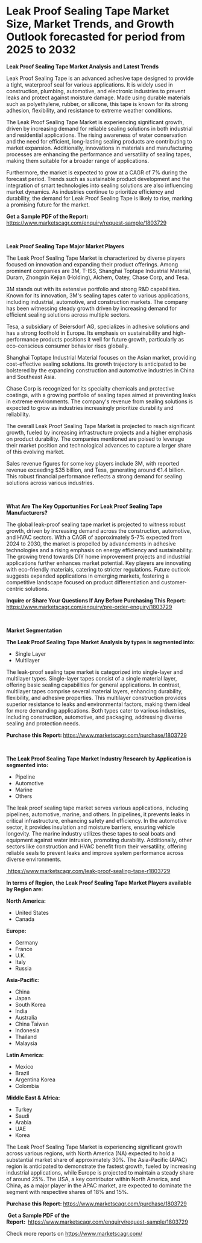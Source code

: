 <p><h1>Leak Proof Sealing Tape Market Size, Market Trends, and Growth Outlook forecasted for period from 2025 to 2032</h1></p><p><strong>Leak Proof Sealing Tape Market Analysis and Latest Trends</strong></p>
<p><p>Leak Proof Sealing Tape is an advanced adhesive tape designed to provide a tight, waterproof seal for various applications. It is widely used in construction, plumbing, automotive, and electronic industries to prevent leaks and protect against moisture damage. Made using durable materials such as polyethylene, rubber, or silicone, this tape is known for its strong adhesion, flexibility, and resistance to extreme weather conditions.</p><p>The Leak Proof Sealing Tape Market is experiencing significant growth, driven by increasing demand for reliable sealing solutions in both industrial and residential applications. The rising awareness of water conservation and the need for efficient, long-lasting sealing products are contributing to market expansion. Additionally, innovations in materials and manufacturing processes are enhancing the performance and versatility of sealing tapes, making them suitable for a broader range of applications.</p><p>Furthermore, the market is expected to grow at a CAGR of 7% during the forecast period. Trends such as sustainable product development and the integration of smart technologies into sealing solutions are also influencing market dynamics. As industries continue to prioritize efficiency and durability, the demand for Leak Proof Sealing Tape is likely to rise, marking a promising future for the market.</p></p>
<p><strong>Get a Sample PDF of the Report:&nbsp;</strong> <a href="https://www.marketscagr.com/enquiry/request-sample/1803729?utm_campaign=2342&utm_medium=2&utm_source=Github&utm_content=ia&utm_term=07022025&utm_id=leak-proof-sealing-tape">https://www.marketscagr.com/enquiry/request-sample/1803729</a></p>
<p>&nbsp;</p>
<p><strong>Leak Proof Sealing Tape Major Market Players</strong></p>
<p><p>The Leak Proof Sealing Tape Market is characterized by diverse players focused on innovation and expanding their product offerings. Among prominent companies are 3M, T-ISS, Shanghai Toptape Industrial Material, Duram, Zhongxin Kejian (Holding), Alchem, Oatey, Chase Corp, and Tesa.</p><p>3M stands out with its extensive portfolio and strong R&D capabilities. Known for its innovation, 3M's sealing tapes cater to various applications, including industrial, automotive, and construction markets. The company has been witnessing steady growth driven by increasing demand for efficient sealing solutions across multiple sectors.</p><p>Tesa, a subsidiary of Beiersdorf AG, specializes in adhesive solutions and has a strong foothold in Europe. Its emphasis on sustainability and high-performance products positions it well for future growth, particularly as eco-conscious consumer behavior rises globally.</p><p>Shanghai Toptape Industrial Material focuses on the Asian market, providing cost-effective sealing solutions. Its growth trajectory is anticipated to be bolstered by the expanding construction and automotive industries in China and Southeast Asia.</p><p>Chase Corp is recognized for its specialty chemicals and protective coatings, with a growing portfolio of sealing tapes aimed at preventing leaks in extreme environments. The company's revenue from sealing solutions is expected to grow as industries increasingly prioritize durability and reliability.</p><p>The overall Leak Proof Sealing Tape Market is projected to reach significant growth, fueled by increasing infrastructure projects and a higher emphasis on product durability. The companies mentioned are poised to leverage their market position and technological advances to capture a larger share of this evolving market.</p><p>Sales revenue figures for some key players include 3M, with reported revenue exceeding $35 billion, and Tesa, generating around €1.4 billion. This robust financial performance reflects a strong demand for sealing solutions across various industries.</p></p>
<p>&nbsp;</p>
<p><strong>What Are The Key Opportunities For Leak Proof Sealing Tape Manufacturers?</strong></p>
<p><p>The global leak-proof sealing tape market is projected to witness robust growth, driven by increasing demand across the construction, automotive, and HVAC sectors. With a CAGR of approximately 5-7% expected from 2024 to 2030, the market is propelled by advancements in adhesive technologies and a rising emphasis on energy efficiency and sustainability. The growing trend towards DIY home improvement projects and industrial applications further enhances market potential. Key players are innovating with eco-friendly materials, catering to stricter regulations. Future outlook suggests expanded applications in emerging markets, fostering a competitive landscape focused on product differentiation and customer-centric solutions.</p></p>
<p><strong>Inquire or Share Your Questions If Any Before Purchasing This Report:</strong> <a href="https://www.marketscagr.com/enquiry/pre-order-enquiry/1803729?utm_campaign=2342&utm_medium=2&utm_source=Github&utm_content=ia&utm_term=07022025&utm_id=leak-proof-sealing-tape">https://www.marketscagr.com/enquiry/pre-order-enquiry/1803729</a></p>
<p>&nbsp;</p>
<p><strong>Market Segmentation</strong></p>
<p><strong>The Leak Proof Sealing Tape Market Analysis by types is segmented into:</strong></p>
<p><ul><li>Single Layer</li><li>Multilayer</li></ul></p>
<p><p>The leak-proof sealing tape market is categorized into single-layer and multilayer types. Single-layer tapes consist of a single material layer, offering basic sealing capabilities for general applications. In contrast, multilayer tapes comprise several material layers, enhancing durability, flexibility, and adhesive properties. This multilayer construction provides superior resistance to leaks and environmental factors, making them ideal for more demanding applications. Both types cater to various industries, including construction, automotive, and packaging, addressing diverse sealing and protection needs.</p></p>
<p><strong>Purchase this Report:&nbsp;</strong><a href="https://www.marketscagr.com/purchase/1803729?utm_campaign=2342&utm_medium=2&utm_source=Github&utm_content=ia&utm_term=07022025&utm_id=leak-proof-sealing-tape">https://www.marketscagr.com/purchase/1803729</a></p>
<p>&nbsp;</p>
<p><strong>The Leak Proof Sealing Tape Market Industry Research by Application is segmented into:</strong></p>
<p><ul><li>Pipeline</li><li>Automotive</li><li>Marine</li><li>Others</li></ul></p>
<p><p>The leak proof sealing tape market serves various applications, including pipelines, automotive, marine, and others. In pipelines, it prevents leaks in critical infrastructure, enhancing safety and efficiency. In the automotive sector, it provides insulation and moisture barriers, ensuring vehicle longevity. The marine industry utilizes these tapes to seal boats and equipment against water intrusion, promoting durability. Additionally, other sectors like construction and HVAC benefit from their versatility, offering reliable seals to prevent leaks and improve system performance across diverse environments.</p></p>
<p><a href="https://www.marketscagr.com/leak-proof-sealing-tape-r1803729?utm_campaign=2342&utm_medium=2&utm_source=Github&utm_content=ia&utm_term=07022025&utm_id=leak-proof-sealing-tape">&nbsp;https://www.marketscagr.com/leak-proof-sealing-tape-r1803729</a></p>
<p><strong>In terms of Region, the Leak Proof Sealing Tape Market Players available by Region are:</strong></p>
<p>
    <p> <strong> North America: </strong>
        <ul>
            <li>United States</li>
            <li>Canada</li>
        </ul>
        </p> 
    <p> <strong> Europe: </strong>
        <ul>
            <li>Germany</li>
            <li>France</li>
            <li>U.K.</li>
            <li>Italy</li>
            <li>Russia</li>
        </ul>
        </p> 
    <p> <strong> Asia-Pacific: </strong>
        <ul>
            <li>China</li>
            <li>Japan</li>
            <li>South Korea</li>
            <li>India</li>
            <li>Australia</li>
            <li>China Taiwan</li>
            <li>Indonesia</li>
            <li>Thailand</li>
            <li>Malaysia</li>
        </ul>
        </p> 
    <p> <strong> Latin America: </strong>
        <ul>
            <li>Mexico</li>
            <li>Brazil</li>
            <li>Argentina Korea</li>
            <li>Colombia</li>
        </ul>
        </p> 
    <p> <strong> Middle East & Africa: </strong>
        <ul>
            <li>Turkey</li>
            <li>Saudi</li>
            <li>Arabia</li>
            <li>UAE</li>
            <li>Korea</li>
        </ul>
    </p>
    </p>
<p><p>The Leak Proof Sealing Tape Market is experiencing significant growth across various regions, with North America (NA) expected to hold a substantial market share of approximately 30%. The Asia-Pacific (APAC) region is anticipated to demonstrate the fastest growth, fueled by increasing industrial applications, while Europe is projected to maintain a steady share of around 25%. The USA, a key contributor within North America, and China, as a major player in the APAC market, are expected to dominate the segment with respective shares of 18% and 15%.</p></p>
<p><strong>Purchase this Report: </strong><a href="https://www.marketscagr.com/purchase/1803729?utm_campaign=2342&utm_medium=2&utm_source=Github&utm_content=ia&utm_term=07022025&utm_id=leak-proof-sealing-tape">https://www.marketscagr.com/purchase/1803729</a></p>
<p>&nbsp;<strong>Get a Sample PDF of the Report:&nbsp;&nbsp;</strong><a href="https://www.marketscagr.com/enquiry/request-sample/1803729?utm_campaign=2342&utm_medium=2&utm_source=Github&utm_content=ia&utm_term=07022025&utm_id=leak-proof-sealing-tape">https://www.marketscagr.com/enquiry/request-sample/1803729</a></p>
<p><strong></strong></p>
<p>Check more reports on <a href="https://www.marketscagr.com/?utm_campaign=2342&utm_medium=2&utm_source=Github&utm_content=ia&utm_term=07022025&utm_id=leak-proof-sealing-tape">https://www.marketscagr.com/</a></p>